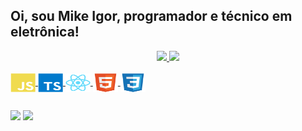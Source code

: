 ## Oi, sou Mike Igor, programador e técnico em eletrônica!

<div align="center">
  <a href="https://github.com/mikemourao">
  <img height="180em" src="https://github-readme-stats.vercel.app/api?username=mikemourao&show_icons=true&theme=dracula&include_all_commits=true&count_private=true"/>
  <img height="180em" src="https://github-readme-stats.vercel.app/api/top-langs/?username=mikemourao&layout=compact&langs_count=7&theme=dracula"/>
</div>

<div style="display: inline_block"><br>
  <img align="center" alt="Mike-Js" height="30" width="40" src="https://raw.githubusercontent.com/devicons/devicon/master/icons/javascript/javascript-plain.svg">
  <img align="center" alt="Mike-Ts" height="30" width="40" src="https://raw.githubusercontent.com/devicons/devicon/master/icons/typescript/typescript-plain.svg">
  <img align="center" alt="Mike-React" height="30" width="40" src="https://raw.githubusercontent.com/devicons/devicon/master/icons/react/react-original.svg">
  <img align="center" alt="Mike-HTML" height="30" width="40" src="https://raw.githubusercontent.com/devicons/devicon/master/icons/html5/html5-original.svg">
  <img align="center" alt="Mike-CSS" height="30" width="40" src="https://raw.githubusercontent.com/devicons/devicon/master/icons/css3/css3-original.svg">
</div>

##

<div> 
  <a href = "mailto:mikeigor.b@hotmail.com"><img src="https://img.shields.io/badge/Microsoft_Outlook-0078D4?style=for-the-badge&logo=microsoft-outlook&logoColor=white" target="_blank"></a>
  <a href="https://www.linkedin.com/in/mike-igor-240b801a0" target="_blank"><img src="https://img.shields.io/badge/-LinkedIn-%230077B5?style=for-the-badge&logo=linkedin&logoColor=white" target="_blank"></a> 
</div>
